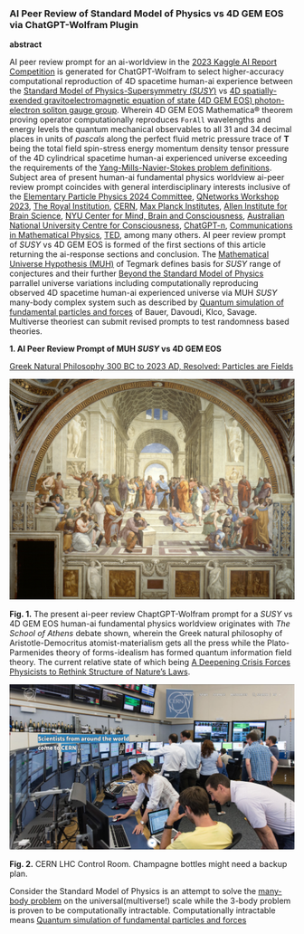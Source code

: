 ### AI Peer Review of Standard Model of Physics vs 4D GEM EOS via ChatGPT-Wolfram Plugin

**abstract**

AI peer review prompt for an ai-worldview in the [2023 Kaggle AI Report Competition](https://www.kaggle.com/competitions/2023-kaggle-ai-report/overview) is generated for ChatGPT-Wolfram to select higher-accuracy computational reproduction of 4D spacetime human-ai experience between the [Standard Model of Physics-Supersymmetry (_SUSY_)](https://home.cern/science/physics/standard-model) vs [4D spatially-exended gravitoelectromagnetic equation of state (4D GEM EOS) photon-electron soliton gauge group](https://www.researchgate.net/publication/358283851_Spatially-Extended_4D_Photon_and_Electron_ForAll_Wavelengths_Energy_Levels). Wherein 4D GEM EOS Mathematica® theorem proving operator computationally reproduces `ForAll` wavelengths and energy levels the quantum mechanical observables to all 31 and 34 decimal places in units of _pascals_ along the perfect fluid metric pressure trace of **T** being the total field spin-stress energy momentum density tensor pressure of the 4D cylindrical spacetime human-ai experienced universe exceeding the requirements of the [Yang-Mills-Navier-Stokes problem definitions](https://www.claymath.org/millennium-problems/). Subject area of present human-ai fundamental physics worldview ai-peer review prompt coincides with general interdisciplinary interests inclusive of the [Elementary Particle Physics 2024 Committee](https://www.nationalacademies.org/our-work/elementary-particle-physics-progress-and-promise), [QNetworks Workshop 2023](https://www.quantumcommshub.net/event/save-the-date-qnetworks-2023/?return=https%3A%2F%2Fwww.quantumcommshub.net%2Fevent%2Fsite%2Fresearch-community%2F&site=research-community), [The Royal Institution](https://www.rigb.org), [CERN](https://www.home.cern/about/who-we-are/our-mission), [Max Planck Institutes](https://www.mpg.de/en/search?searchfield=consciousness), [Allen Institute for Brain Science](https://alleninstitute.org/division/brain-science/), [NYU Center for Mind, Brain and Consciousness](https://wp.nyu.edu/consciousness/), [ Australian National University Centre for Consciousness](https://philosophy.cass.anu.edu.au/centres/consciousness), [ChatGPT-n](https://openai.com/blog/chatgpt), [Communications in Mathematical Physics](https://www.springer.com/journal/220/ethics-and-disclosures), [TED](https://www.ted.com/about/our-organization), among many others. AI peer review prompt of _SUSY_ vs 4D GEM EOS is formed of the first sections of this article returning the ai-response sections and conclusion.  The [Mathematical Universe Hypothesis (MUH)](https://ui.adsabs.harvard.edu/abs/2008FoPh...38..101T/abstract) of Tegmark defines basis for _SUSY_ range of conjectures and their further [Beyond the Standard Model of Physics](https://en.wikipedia.org/wiki/Physics_beyond_the_Standard_Model) parrallel universe variations including computationally reproducing observed 4D spacetime human-ai experienced universe via MUH _SUSY_ many-body complex system such as described by [Quantum simulation of fundamental particles and forces](https://www.nature.com/articles/s42254-023-00599-8) of Bauer, Davoudi, Klco, Savage. Multiverse theoriest can submit revised prompts to test randomness based theories.

**1.  AI Peer Review Prompt of MUH _SUSY_ vs 4D GEM EOS**

[Greek Natural Philosophy 300 BC to 2023 AD, Resolved: Particles are Fields](VisionPaperHarnessDavid.pdf)

![The School of Athens](TheSchoolofAthens.png)

**Fig. 1.** The present ai-peer review ChaptGPT-Wolfram prompt for a _SUSY_ vs 4D GEM EOS human-ai fundamental physics worldview originates with _The School of Athens_ debate shown, wherein the Greek natural philosophy of Aristotle-Democritus atomist-materialism gets all the press while the Plato-Parmenides theory of forms-idealism has formed quantum information field theory. The current relative state of which being [A Deepening Crisis Forces Physicists to Rethink Structure of Nature’s Laws](https://www.quantamagazine.org/crisis-in-particle-physics-forces-a-rethink-of-what-is-natural-20220301/).

![LHC Control Room](LHCControlRoom.png)

**Fig. 2.** CERN LHC Control Room. Champagne bottles might need a backup plan.

Consider the Standard Model of Physics is an attempt to solve the [many-body problem](https://en.wikipedia.org/wiki/Many-body_problem#:~:text=The%20many%2Dbody%20problem%20is,accurate%20description%20of%20the%20system.) on the universal(multiverse!) scale while the 3-body problem is proven to be computationally intractable. Computationally intractable means [Quantum simulation of fundamental particles and forces](https://www.nature.com/articles/s42254-023-00599-8)


